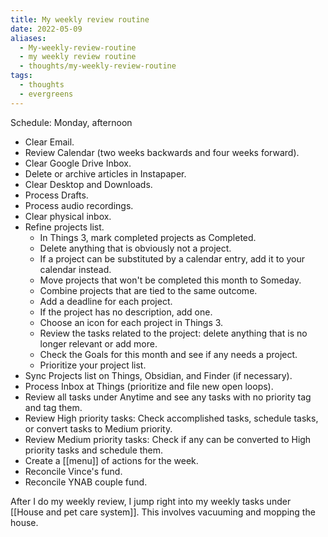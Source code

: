 ```yaml
---
title: My weekly review routine
date: 2022-05-09
aliases:
  - My-weekly-review-routine
  - my weekly review routine
  - thoughts/my-weekly-review-routine
tags:
  - thoughts
  - evergreens
---
```

Schedule: Monday, afternoon

- Clear Email.
- Review Calendar (two weeks backwards and four weeks forward).
- Clear Google Drive Inbox.
- Delete or archive articles in Instapaper.
- Clear Desktop and Downloads.
- Process Drafts.
- Process audio recordings.
- Clear physical inbox.
- Refine projects list.
   - In Things 3, mark completed projects as Completed.
   - Delete anything that is obviously not a project.
   - If a project can be substituted by a calendar entry, add it to your calendar instead.
   - Move projects that won't be completed this month to Someday.
   - Combine projects that are tied to the same outcome.
   - Add a deadline for each project.
   - If the project has no description, add one.
   - Choose an icon for each project in Things 3.
   - Review the tasks related to the project: delete anything that is no longer relevant or add more.
   - Check the Goals for this month and see if any needs a project.
   - Prioritize your project list.
- Sync Projects list on Things, Obsidian, and Finder (if necessary).
- Process Inbox at Things (prioritize and file new open loops).
- Review all tasks under Anytime and see any tasks with no priority tag and tag them.
- Review High priority tasks: Check accomplished tasks, schedule tasks, or convert tasks to Medium priority.
- Review Medium priority tasks: Check if any can be converted to High priority tasks and schedule them.
- Create a [[menu]] of actions for the week.
- Reconcile Vince's fund.
- Reconcile YNAB couple fund.

After I do my weekly review, I jump right into my weekly tasks under [[House and pet care system]]. This involves vacuuming and mopping the house.